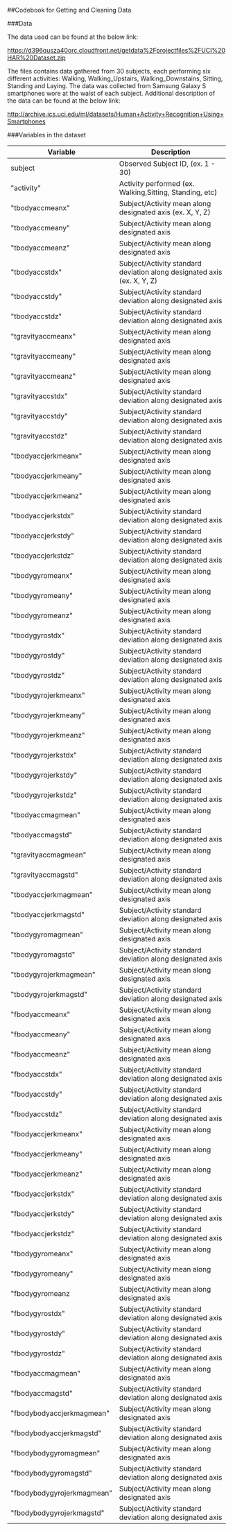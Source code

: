 ##Codebook for Getting and Cleaning Data

###Data

The data used can be found at the below link:

https://d396qusza40orc.cloudfront.net/getdata%2Fprojectfiles%2FUCI%20HAR%20Dataset.zip

The files contains data gathered from 30 subjects, each performing six different activities: Walking, Walking_Upstairs, Walking_Downstains, Sitting, Standing and Laying.  The data was collected from Samsung Galaxy S smartphones wore at the waist of each subject.  Additional description of the data can be found at the below link:

http://archive.ics.uci.edu/ml/datasets/Human+Activity+Recognition+Using+Smartphones

###Variables in the dataset

| Variable                   | Description                                                             |
|----------------------------|-------------------------------------------------------------------------|
| subject                    | Observed Subject ID, (ex. 1 - 30)                                       |
| "activity"                 | Activity performed (ex. Walking,Sitting, Standing, etc)                 |
| "tbodyaccmeanx"            | Subject/Activity mean along designated axis (ex. X, Y, Z)               |
| "tbodyaccmeany"            | Subject/Activity mean along designated axis                             |
| "tbodyaccmeanz"            | Subject/Activity mean along designated axis                             |
| "tbodyaccstdx"             | Subject/Activity standard deviation along designated axis (ex. X, Y, Z) |
| "tbodyaccstdy"             | Subject/Activity standard deviation along designated axis               |
| "tbodyaccstdz"             | Subject/Activity standard deviation along designated axis               |
| "tgravityaccmeanx"         | Subject/Activity mean along designated axis                             |
| "tgravityaccmeany"         | Subject/Activity mean along designated axis                             |
| "tgravityaccmeanz"         | Subject/Activity mean along designated axis                             |
| "tgravityaccstdx"          | Subject/Activity standard deviation along designated axis               |
| "tgravityaccstdy"          | Subject/Activity standard deviation along designated axis               |
| "tgravityaccstdz"          | Subject/Activity standard deviation along designated axis               |
| "tbodyaccjerkmeanx"        | Subject/Activity mean along designated axis                             |
| "tbodyaccjerkmeany"        | Subject/Activity mean along designated axis                             |
| "tbodyaccjerkmeanz"        | Subject/Activity mean along designated axis                             |
| "tbodyaccjerkstdx"         | Subject/Activity standard deviation along designated axis               |
| "tbodyaccjerkstdy"         | Subject/Activity standard deviation along designated axis               |
| "tbodyaccjerkstdz"         | Subject/Activity standard deviation along designated axis               |
| "tbodygyromeanx"           | Subject/Activity mean along designated axis                             |
| "tbodygyromeany"           | Subject/Activity mean along designated axis                             |
| "tbodygyromeanz"           | Subject/Activity mean along designated axis                             |
| "tbodygyrostdx"            | Subject/Activity standard deviation along designated axis               |
| "tbodygyrostdy"            | Subject/Activity standard deviation along designated axis               |
| "tbodygyrostdz"            | Subject/Activity standard deviation along designated axis               |
| "tbodygyrojerkmeanx"       | Subject/Activity mean along designated axis                             |
| "tbodygyrojerkmeany"       | Subject/Activity mean along designated axis                             |
| "tbodygyrojerkmeanz"       | Subject/Activity mean along designated axis                             |
| "tbodygyrojerkstdx"        | Subject/Activity standard deviation along designated axis               |
| "tbodygyrojerkstdy"        | Subject/Activity standard deviation along designated axis               |
| "tbodygyrojerkstdz"        | Subject/Activity standard deviation along designated axis               |
| "tbodyaccmagmean"          | Subject/Activity mean along designated axis                             |
| "tbodyaccmagstd"           | Subject/Activity standard deviation along designated axis               |
| "tgravityaccmagmean"       | Subject/Activity mean along designated axis                             |
| "tgravityaccmagstd"        | Subject/Activity standard deviation along designated axis               |
| "tbodyaccjerkmagmean"      | Subject/Activity mean along designated axis                             |
| "tbodyaccjerkmagstd"       | Subject/Activity standard deviation along designated axis               |
| "tbodygyromagmean"         | Subject/Activity mean along designated axis                             |
| "tbodygyromagstd"          | Subject/Activity standard deviation along designated axis               |
| "tbodygyrojerkmagmean"     | Subject/Activity mean along designated axis                             |
| "tbodygyrojerkmagstd"      | Subject/Activity standard deviation along designated axis               |
| "fbodyaccmeanx"            | Subject/Activity mean along designated axis                             |
| "fbodyaccmeany"            | Subject/Activity mean along designated axis                             |
| "fbodyaccmeanz"            | Subject/Activity mean along designated axis                             |
| "fbodyaccstdx"             | Subject/Activity standard deviation along designated axis               |
| "fbodyaccstdy"             | Subject/Activity standard deviation along designated axis               |
| "fbodyaccstdz"             | Subject/Activity standard deviation along designated axis               |
| "fbodyaccjerkmeanx"        | Subject/Activity mean along designated axis                             |
| "fbodyaccjerkmeany"        | Subject/Activity mean along designated axis                             |
| "fbodyaccjerkmeanz"        | Subject/Activity mean along designated axis                             |
| "fbodyaccjerkstdx"         | Subject/Activity standard deviation along designated axis               |
| "fbodyaccjerkstdy"         | Subject/Activity standard deviation along designated axis               |
| "fbodyaccjerkstdz"         | Subject/Activity standard deviation along designated axis               |
| "fbodygyromeanx"           | Subject/Activity mean along designated axis                             |
| "fbodygyromeany"           | Subject/Activity mean along designated axis                             |
| "fbodygyromeanz            | Subject/Activity mean along designated axis                             |
| "fbodygyrostdx"            | Subject/Activity standard deviation along designated axis               |
| "fbodygyrostdy"            | Subject/Activity standard deviation along designated axis               |
| "fbodygyrostdz"            | Subject/Activity standard deviation along designated axis               |
| "fbodyaccmagmean"          | Subject/Activity mean along designated axis                             |
| "fbodyaccmagstd"           | Subject/Activity standard deviation along designated axis               |
| "fbodybodyaccjerkmagmean"  | Subject/Activity mean along designated axis                             |
| "fbodybodyaccjerkmagstd"   | Subject/Activity standard deviation along designated axis               |
| "fbodybodygyromagmean"     | Subject/Activity mean along designated axis                             |
| "fbodybodygyromagstd"      | Subject/Activity standard deviation along designated axis               |
| "fbodybodygyrojerkmagmean" | Subject/Activity mean along designated axis                             |
| "fbodybodygyrojerkmagstd"  | Subject/Activity standard deviation along designated axis               |